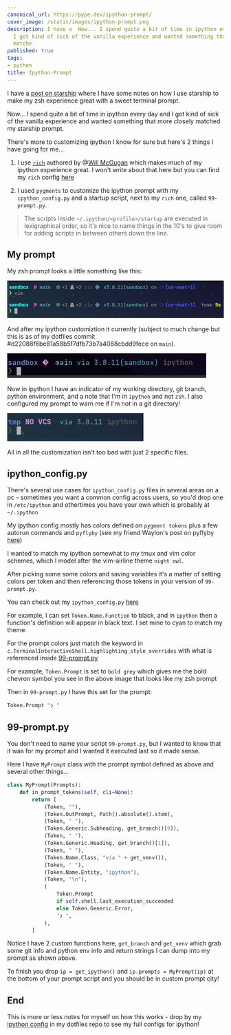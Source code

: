 ```yaml
---
canonical_url: https://pype.dev/ipython-prompt/
cover_image: /static/images/ipython-prompt.png
description: I have a  Now... I spend quite a bit of time in ipython every day and
  I got kind of sick of the vanilla experience and wanted something that more closely
  matche
published: true
tags:
- python
title: Ipython-Prompt
---
```


I have a [post on starship](/starship) where I have some notes on how I use starship to make my zsh experience great with a sweet terminal prompt.

Now... I spend quite a bit of time in ipython every day and I got kind of sick of the vanilla experience and wanted something that more closely matched my starship prompt.

There's more to customizing ipython I know for sure but here's 2 things I have going for me...

1. I use [`rich`](https://pypi.org/project/rich/) authored by @[Will McGugan](https://twitter.com/willmcgugan) which makes much of my ipython experience great.
I won't write about that here but you can find my `rich` config [here](https://github.com/nicpayne713/dotfiles/blob/main/ipython/.ipython/profile_default/startup/01-rich_init.py)

2. I used `pygments` to customize the ipython prompt with my `ipython_config.py` and a startup script, next to my `rich` one, called `99-prompt.py`.

> The scripts inside `~/.ipython/<profile>/startup` are executed in lexigraphical order, so it's nice to name things in the 10's to give room for adding scripts in between others down the line.

## My prompt

My zsh prompt looks a little something like this:

![Alt Text](/images/zsh-starship-prompt.png)

And after my ipython customiztion it currently (subject to much change but this is as of my dotfiles commit #d22088f6be81a58b5f7dfb73b7a4088cbdd9fece on `main`).

![Alt Text](/images/ipython-prompt.png)

Now in ipython I have an indicator of my working directory, git branch, python environment, and a note that I'm in `ipython` and not `zsh`. I also configured my prompt to warn me if I'm _not_ in a git directory!

![Alt Text](/images/ipython-prompt-no-git.png)

All in all the customization isn't too bad with just 2 specific files.

## ipython_config.py

There's several use cases for `ipython_config.py` files in several areas on a pc - sometimes you want a common config across users, so you'd drop one in `/etc/ipython` and othertimes you have your own which is probably at `~/.ipython`

My ipython config mostly has colors defined on `pygment tokens` plus a few autorun commands and `pyflyby` (see my friend Waylon's post on pyflyby [here](https://waylonwalker.com/pyflyby/))

I wanted to match my ipython somewhat to my tmux and vim color schemes, which I model after the vim-airline theme `night owl`.

After picking some some colors and saving variables it's a matter of setting colors per token and then referencing those tokens in your version of `99-prompt.py`.

You can check out my `ipython_config.py` [here](https://github.com/nicpayne713/dotfiles/blob/home/ipython/.ipython/profile_default/ipython_config.py)

For example, I can set `Token.Name.Function` to black, and in `ipython` then a function's definition will appear in black text. I set mine to cyan to match my theme.

For the prompt colors just match the keyword in `c.TerminalInteractiveShell.highlighting_style_overrides` with what is referenced inside [99-prompt.py](https://github.com/nicpayne713/dotfiles/blob/home/ipython/.ipython/profile_default/startup/99-prompt.py)

For example, `Token.Prompt` is set to `bold grey` which gives me the bold chevron symbol you see in the above image that looks like my zsh prompt 

Then in `99-prompt.py` I have this set for the prompt:

```python
Token.Prompt "❯ "
```

## 99-prompt.py

You don't need to name your script `99-prompt.py`, but I wanted to know that it was for my prompt and I wanted it executed last so it made sense.

Here I have `MyPrompt` class with the prompt symbol defined as above and several other things... 

```python
class MyPrompt(Prompts):
    def in_prompt_tokens(self, cli=None):
        return [
            (Token, ""),
            (Token.OutPrompt, Path().absolute().stem),
            (Token, " "),
            (Token.Generic.Subheading, get_branch()[0]),
            (Token, " "),
            (Token.Generic.Heading, get_branch()[1]),
            (Token, " "),
            (Token.Name.Class, "via " + get_venv()),
            (Token, " "),
            (Token.Name.Entity, "ipython"),
            (Token, "\n"),
            (
                Token.Prompt
                if self.shell.last_execution_succeeded
                else Token.Generic.Error,
                "❯ ",
            ),
        ]

```

Notice I have 2 custom functions here, `get_branch` and `get_venv` which grab some git info and python env info and return strings I can dump into my prompt as shown above.

To finish you drop `ip = get_ipython()` and `ip.prompts = MyPrompt(ip)` at the bottom of your prompt script and you should be in custom prompt city!

## End

This is more or less notes for myself on how this works - drop by my [ipython config](https://github.com/nicpayne713/dotfiles/tree/home/ipython) in my dotfiles repo to see my full configs for ipython!